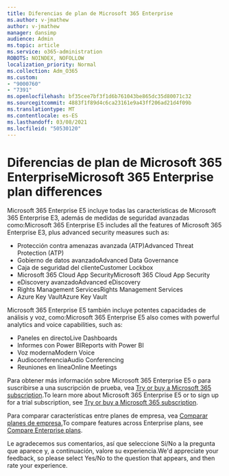 ```yaml
---
title: Diferencias de plan de Microsoft 365 Enterprise
ms.author: v-jmathew
author: v-jmathew
manager: dansimp
audience: Admin
ms.topic: article
ms.service: o365-administration
ROBOTS: NOINDEX, NOFOLLOW
localization_priority: Normal
ms.collection: Adm_O365
ms.custom:
- "9000760"
- "7391"
ms.openlocfilehash: bf35cee7bf3f1d6b761043be865dc35d80071c32
ms.sourcegitcommit: 4883f1f89d4c6ca23161e9a43ff206ad21d4f09b
ms.translationtype: MT
ms.contentlocale: es-ES
ms.lasthandoff: 03/08/2021
ms.locfileid: "50530120"
---
```

# <a name="microsoft-365-enterprise-plan-differences"></a><span data-ttu-id="2d2d4-102">Diferencias de plan de Microsoft 365 Enterprise</span><span class="sxs-lookup"><span data-stu-id="2d2d4-102">Microsoft 365 Enterprise plan differences</span></span>

<span data-ttu-id="2d2d4-103">Microsoft 365 Enterprise E5 incluye todas las características de Microsoft 365 Enterprise E3, además de medidas de seguridad avanzadas como:</span><span class="sxs-lookup"><span data-stu-id="2d2d4-103">Microsoft 365 Enterprise E5 includes all the features of Microsoft 365 Enterprise E3, plus advanced security measures such as:</span></span>

- <span data-ttu-id="2d2d4-104">Protección contra amenazas avanzada (ATP)</span><span class="sxs-lookup"><span data-stu-id="2d2d4-104">Advanced Threat Protection (ATP)</span></span>
- <span data-ttu-id="2d2d4-105">Gobierno de datos avanzado</span><span class="sxs-lookup"><span data-stu-id="2d2d4-105">Advanced Data Governance</span></span>
- <span data-ttu-id="2d2d4-106">Caja de seguridad del cliente</span><span class="sxs-lookup"><span data-stu-id="2d2d4-106">Customer Lockbox</span></span>
- <span data-ttu-id="2d2d4-107">Microsoft 365 Cloud App Security</span><span class="sxs-lookup"><span data-stu-id="2d2d4-107">Microsoft 365 Cloud App Security</span></span>
- <span data-ttu-id="2d2d4-108">eDiscovery avanzado</span><span class="sxs-lookup"><span data-stu-id="2d2d4-108">Advanced eDiscovery</span></span>
- <span data-ttu-id="2d2d4-109">Rights Management Services</span><span class="sxs-lookup"><span data-stu-id="2d2d4-109">Rights Management Services</span></span>
- <span data-ttu-id="2d2d4-110">Azure Key Vault</span><span class="sxs-lookup"><span data-stu-id="2d2d4-110">Azure Key Vault</span></span>

<span data-ttu-id="2d2d4-111">Microsoft 365 Enterprise E5 también incluye potentes capacidades de análisis y voz, como:</span><span class="sxs-lookup"><span data-stu-id="2d2d4-111">Microsoft 365 Enterprise E5 also comes with powerful analytics and voice capabilities, such as:</span></span>

- <span data-ttu-id="2d2d4-112">Paneles en directo</span><span class="sxs-lookup"><span data-stu-id="2d2d4-112">Live Dashboards</span></span>
- <span data-ttu-id="2d2d4-113">Informes con Power BI</span><span class="sxs-lookup"><span data-stu-id="2d2d4-113">Reports with Power BI</span></span>
- <span data-ttu-id="2d2d4-114">Voz moderna</span><span class="sxs-lookup"><span data-stu-id="2d2d4-114">Modern Voice</span></span>
- <span data-ttu-id="2d2d4-115">Audioconferencia</span><span class="sxs-lookup"><span data-stu-id="2d2d4-115">Audio Conferencing</span></span>
- <span data-ttu-id="2d2d4-116">Reuniones en línea</span><span class="sxs-lookup"><span data-stu-id="2d2d4-116">Online Meetings</span></span>

<span data-ttu-id="2d2d4-117">Para obtener más información sobre Microsoft 365 Enterprise E5 o para suscribirse a una suscripción de prueba, vea [Try or buy a Microsoft 365 subscription](https://go.microsoft.com/fwlink/?linkid=2099673).</span><span class="sxs-lookup"><span data-stu-id="2d2d4-117">To learn more about Microsoft 365 Enterprise E5 or to sign up for a trial subscription, see [Try or buy a Microsoft 365 subscription](https://go.microsoft.com/fwlink/?linkid=2099673).</span></span>

<span data-ttu-id="2d2d4-118">Para comparar características entre planes de empresa, vea [Comparar planes de empresa.](https://go.microsoft.com/fwlink/?linkid=2097200)</span><span class="sxs-lookup"><span data-stu-id="2d2d4-118">To compare features across Enterprise plans, see [Compare Enterprise plans](https://go.microsoft.com/fwlink/?linkid=2097200).</span></span>

<span data-ttu-id="2d2d4-119">Le agradecemos sus comentarios, así que seleccione Sí/No a la pregunta que aparece y, a continuación, valore su experiencia.</span><span class="sxs-lookup"><span data-stu-id="2d2d4-119">We'd appreciate your feedback, so please select Yes/No to the question that appears, and then rate your experience.</span></span>
